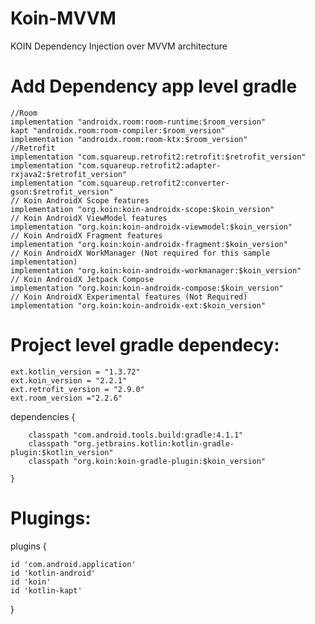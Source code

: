 # Koin-MVVM
KOIN Dependency Injection over MVVM architecture  

# Add Dependency app level gradle
    //Room
    implementation "androidx.room:room-runtime:$room_version"
    kapt "androidx.room:room-compiler:$room_version"
    implementation "androidx.room:room-ktx:$room_version"
    //Retrofit
    implementation "com.squareup.retrofit2:retrofit:$retrofit_version"
    implementation "com.squareup.retrofit2:adapter-rxjava2:$retrofit_version"
    implementation "com.squareup.retrofit2:converter-gson:$retrofit_version"
    // Koin AndroidX Scope features
    implementation "org.koin:koin-androidx-scope:$koin_version"
    // Koin AndroidX ViewModel features
    implementation "org.koin:koin-androidx-viewmodel:$koin_version"
    // Koin AndroidX Fragment features
    implementation "org.koin:koin-androidx-fragment:$koin_version"
    // Koin AndroidX WorkManager (Not required for this sample implementation)
    implementation "org.koin:koin-androidx-workmanager:$koin_version"
    // Koin AndroidX Jetpack Compose
    implementation "org.koin:koin-androidx-compose:$koin_version"
    // Koin AndroidX Experimental features (Not Required)
    implementation "org.koin:koin-androidx-ext:$koin_version"
    
    
# Project level gradle dependecy:
    ext.kotlin_version = "1.3.72"
    ext.koin_version = "2.2.1"
    ext.retrofit_version = "2.9.0"
    ext.room_version ="2.2.6"
    
dependencies {

        classpath "com.android.tools.build:gradle:4.1.1"
        classpath "org.jetbrains.kotlin:kotlin-gradle-plugin:$kotlin_version"
        classpath "org.koin:koin-gradle-plugin:$koin_version"
        
    }

# Plugings:

plugins {

    id 'com.android.application'
    id 'kotlin-android'
    id 'koin'
    id 'kotlin-kapt'
    
}
    
